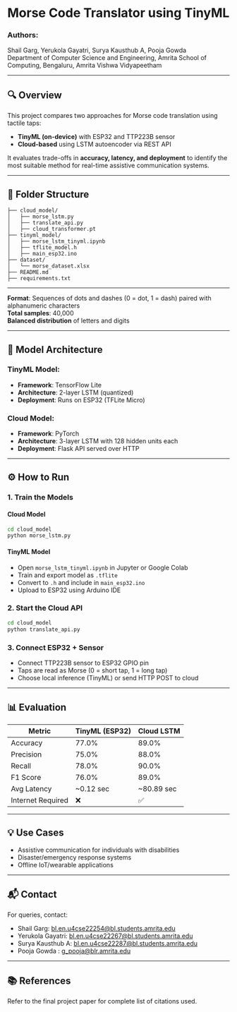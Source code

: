 
# Morse Code Translator using TinyML

### Authors:
Shail Garg, Yerukola Gayatri, Surya Kausthub A, Pooja Gowda  
Department of Computer Science and Engineering, Amrita School of Computing, Bengaluru, Amrita Vishwa Vidyapeetham

---

## 🔍 Overview

This project compares two approaches for Morse code translation using tactile taps:  
- **TinyML (on-device)** with ESP32 and TTP223B sensor  
- **Cloud-based** using LSTM autoencoder via REST API  

It evaluates trade-offs in **accuracy, latency, and deployment** to identify the most suitable method for real-time assistive communication systems.

---

## 📁 Folder Structure

```
├── cloud_model/
│   ├── morse_lstm.py
│   ├── translate_api.py
│   ├── cloud_transformer.pt
├── tinyml_model/
│   ├── morse_lstm_tinyml.ipynb
│   ├── tflite_model.h
│   ├── main_esp32.ino
├── dataset/
│   └── morse_dataset.xlsx
├── README.md
├── requirements.txt
```

---

**Format**: Sequences of dots and dashes (0 = dot, 1 = dash) paired with alphanumeric characters  
**Total samples**: 40,000  
**Balanced distribution** of letters and digits

---

## 🧠 Model Architecture

### TinyML Model:
- **Framework**: TensorFlow Lite  
- **Architecture**: 2-layer LSTM (quantized)  
- **Deployment**: Runs on ESP32 (TFLite Micro)

### Cloud Model:
- **Framework**: PyTorch  
- **Architecture**: 3-layer LSTM with 128 hidden units each  
- **Deployment**: Flask API served over HTTP

---

## ⚙️ How to Run

### 1. Train the Models

#### Cloud Model
```bash
cd cloud_model
python morse_lstm.py
```

#### TinyML Model
- Open `morse_lstm_tinyml.ipynb` in Jupyter or Google Colab
- Train and export model as `.tflite`
- Convert to `.h` and include in `main_esp32.ino`
- Upload to ESP32 using Arduino IDE

### 2. Start the Cloud API
```bash
cd cloud_model
python translate_api.py
```

### 3. Connect ESP32 + Sensor
- Connect TTP223B sensor to ESP32 GPIO pin  
- Taps are read as Morse (0 = short tap, 1 = long tap)  
- Choose local inference (TinyML) or send HTTP POST to cloud

---

## 📊 Evaluation

| Metric           | TinyML (ESP32) | Cloud LSTM |
|------------------|----------------|-------------|
| Accuracy         | 77.0%          | 89.0%       |
| Precision        | 75.0%          | 88.0%       |
| Recall           | 78.0%          | 90.0%       |
| F1 Score         | 76.0%          | 89.0%       |
| Avg Latency      | ~0.12 sec      | ~80.89 sec  |
| Internet Required| ❌             | ✅          |

---

## 💡 Use Cases

- Assistive communication for individuals with disabilities  
- Disaster/emergency response systems  
- Offline IoT/wearable applications

---

## 📬 Contact

For queries, contact:  
- Shail Garg: bl.en.u4cse22254@bl.students.amrita.edu  
- Yerukola Gayatri: bl.en.u4cse22267@bl.students.amrita.edu  
- Surya Kausthub A: bl.en.u4cse22287@bl.students.amrita.edu  
- Pooja Gowda : g_pooja@blr.amrita.edu 

---

## 📚 References

Refer to the final project paper for complete list of citations used.
